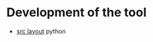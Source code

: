 # Development of the tool

- [src layout](https://packaging.python.org/en/latest/discussions/src-layout-vs-flat-layout/) python
